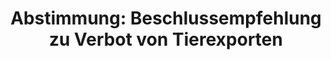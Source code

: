 ---
abstimmung:
  abstimmung: 7
  bundestagssitzung: 127
  datum: 14. November 2019
  legislaturperiode: 19
categories:
- Todo
data:
- title: Abstimmungsergebnis 20191114_7-data.pdf
  url: /res/2021-btw/abstimmungsergebnisse/20191114_7-data.pdf
- title: Abstimmungsergebnis 20191114_7_xls-data.xlsx
  url: /res/2021-btw/abstimmungsergebnisse/20191114_7_xls-data.xlsx
- title: Abstimmungsergebnis 20191114_7_xls-data.csv
  url: /res/2021-btw/abstimmungsergebnisse/csv/20191114_7_xls-data.csv
ergebnis:
  AfD:
    enthaltung: 0
    gesamt: 91
    ja: 0
    nein: 79
    nichtabgegeben: 12
    ungueltig: 0
  Bündnis 90/Die Grünen:
    enthaltung: 0
    gesamt: 67
    ja: 52
    nein: 0
    nichtabgegeben: 15
    ungueltig: 0
  Die Linke:
    enthaltung: 0
    gesamt: 69
    ja: 59
    nein: 0
    nichtabgegeben: 10
    ungueltig: 0
  FDP:
    enthaltung: 0
    gesamt: 80
    ja: 72
    nein: 0
    nichtabgegeben: 8
    ungueltig: 0
  cdu/csu:
    enthaltung: 0
    gesamt: 246
    ja: 229
    nein: 0
    nichtabgegeben: 17
    ungueltig: 0
  file: 20191114_7_xls-data.xlsx
  fraktionslos:
    enthaltung: 0
    gesamt: 4
    ja: 1
    nein: 0
    nichtabgegeben: 3
    ungueltig: 0
  spd:
    enthaltung: 0
    gesamt: 152
    ja: 133
    nein: 0
    nichtabgegeben: 19
    ungueltig: 0
layout: abstimmung
links:
- title: Link zu bundestag.de
  url: https://www.bundestag.de/parlament/plenum/abstimmung/abstimmung?id=638
preview: 'Deutscher Bundestag


  127. Sitzung des Deutschen Bundestages

  am Donnerstag, 14. November 2019


  Endgültiges Ergebnis der Namentlichen Abstimmung Nr. 7


  Beschlussempfehlung des Ausschusses für Ernährung und Landwirtschaft (10. Ausschuss)

  zu dem Antrag der Abgeordneten Thomas Ehrhorn, Peter Boehringer, Stephan Brandner,

  weiterer Abgeordneter und der Fraktion der AfD

  Verbot von Tierexporten aus Deutschland - Insbesondere in Nicht-EU-Länder, bei nicht
  EUrechtskonformen Transport-, Haltungs- und Schlachtbedingungen sowie Sicherstellung
  der

  Einhaltung der EU-Tiertransportvorgaben auf dem Gebiet der Bundesrepublik Deutschland

  und Ausarbeitung von geeigneten Straf- beziehungsweise Ordnungswidrigkeiten für

  Verstöße gegen die EU-Tiertransportvorgaben

  Drs. 19/5532 und 19/9107'
tags:
- Todo
title: 'Abstimmung: Beschlussempfehlung zu Verbot von Tierexporten'
---